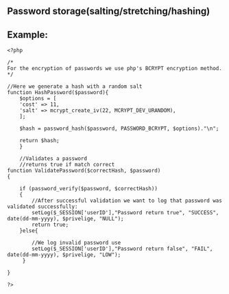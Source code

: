 
Password storage(salting/stretching/hashing)
-------

## Example:

    <?php

    /*
    For the encryption of passwords we use php's BCRYPT encryption method.
    */

    //Here we generate a hash with a random salt
    function HashPassword($password){
        $options = [
        'cost' => 11,
        'salt' => mcrypt_create_iv(22, MCRYPT_DEV_URANDOM),
        ];

        $hash =	password_hash($password, PASSWORD_BCRYPT, $options)."\n";

        return $hash;
        }

        //Validates a password
        //returns true if match correct
    function ValidatePassword($correctHash, $password)
    {

        if (password_verify($password, $correctHash))
        {
        	//After successful validation we want to log that password was validated successfully:
			setLog($_SESSION['userID'],"Password return true", "SUCCESS", date(dd-mm-yyyy), $privelige, "NULL");
            return true;
        }else{	
        	
        	//We log invalid password use
			setLog($_SESSION['userID'],"Password return false", "FAIL", date(dd-mm-yyyy), $privelige, "LOW");
         }

    }

    ?>



	
